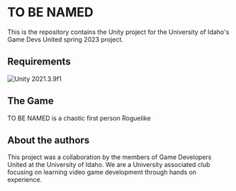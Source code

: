 # TO BE NAMED  

This is the repository contains the Unity project for the University of Idaho's Game Devs United spring 2023 project.

## Requirements  

 ![Unity 2021.3.9f1](https://img.shields.io/badge/unity-2023.1.9f1-black.svg?style=flat&logo=unity)

## The Game  

TO BE NAMED is a chaotic first person Roguelike

## About the authors  

This project was a collaboration by the members of Game Developers United at the University of Idaho. We are a University associated club focusing on learning video game development through hands on experience.
